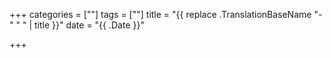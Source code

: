 +++
categories = [""]
tags = [""]
title = "{{ replace .TranslationBaseName "-" " " | title }}"
date = "{{ .Date }}"

+++